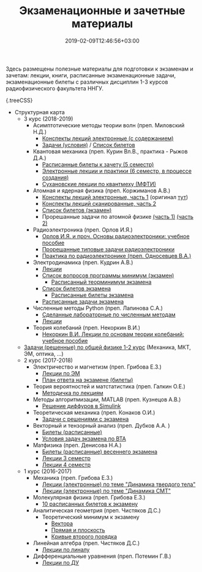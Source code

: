 ﻿---
title: "Экзаменационные и зачетные материалы"
date:  2019-02-09T12:46:56+03:00
layout: single
markup: mmark
---

Здесь размещены полезные материалы для подготовки к экзаменам и зачетам: лекции, книги, расписанные экзаменационные задачи, экзаменационные билеты с различных дисциплин 1-3 курсов радиофизического факультета ННГУ. 



<!--more-->

{.treeCSS}
* Структурная карта
    * 3 курс (2018-2019)
    	* Асимптотические методы теории волн (преп. Миловский Н.Д.)
		  * [Конспекты лекций электронные (с содержанием)](/materials/asymptotic_methods_lect6sem_lectorMilovskyND_sfg180@yandex.ru.pdf)
		  * [Задачи (условия)](/materials/asymptotic_methods_problems6sem_lectorMilovskyND_sfg180@yandex.ru.pdf) / [Список билетов](/materials/asymptotic_methods_tickets6sem_lectorMilovskyND_sfg180@yandex.ru.pdf)
        * Квантовая механика  (преп. Курин Вл.В., практика - Рыжов Д.А.)
          * [Расписанные билеты к зачету  (5 семестр)](/tickets/2018/12/27/tickets-quantum-course3sem1/)
          * [Электронные лекции и практики (6 семестр, в процессе создания)](https://github.com/FedorSarafanov/quantum_mechanics/raw/master/lections.pdf)
          * [Сухановские лекции по квантмеху (МФТИ)](/materials/suhanov_lections.pdf)
        * Атомная и ядерная физика (преп. Коржиманов А.В.)
          * [Конспекты лекций электронные, часть 1](/materials/Атомная_и_ядерная_физика_лекции2018_часть1_лекторКоржимановАВ_sfg180@yandexru.pdf) (оригинал [тут](http://korzhimanov.ru/teaching/atomic-physics.pdf))
          * [Конспекты лекций сканированные, часть 2](/materials/Атомная_и_ядерная_физика_лекции2018_часть2_лекторКоржимановАВ_sfg180@yandexru.pdf)
          * [Список билетов (экзамен)](/materials/Атомная_и_ядерная_физика_список_билетов_экзамен2019_лекторКоржимановАВ_sfg180@yandexru.pdf)
          * Прорешанные задачи по атомной физике [(часть 1)](/materials/atomke1.pdf) [(часть 2)](/materials/atomke2.pdf)
        * Радиоэлектроника (преп. Орлов И.Я.)
          * [Орлов И.Я. и проч. Основы радиоэлектроники: учебное пособие](/materials/orlov.pdf)
          * [Прорешанные типовые задачи радиоэлектроники](https://github.com/FedorSarafanov/radioelectronics/raw/master/solved_problems/problems.pdf)
          * [Практика по радиоэлектронике (преп. Односевцев В.А.)](/materials/ПрактикаРЭ.pdf)
        * Электродинамика (преп. Кудрин А.В.)
          * [Лекции](/materials/Электродинамика_лекции2018_лекторКудринАВ_sfg180@yandexru.pdf)
          * [Список вопросов программы минимум (экзамен)](/materials/Электродинамика_список_теорминимум_экзамен2019_лекторКудринАВ_sfg180@yandexru.pdf)
            * [Расписанный теорминимум экзамена](/materials/Электродинамика_теорминимум_экзамен2019_лекторКудринАВ_sfg180@yandexru.pdf)
          * [Список билетов экзамена](/materials/Электродинамика_список_билетов_экзамен2019_лекторКудринАВ_sfg180@yandexru.pdf)
            * [Расписанные билеты экзамена](/materials/Электродинамика_расписанныебилеты_экзамен2019_лекторКудринАВ_sfg180@yandexru.pdf)
          * [Расписанные задачи экзамена](/materials/Электродинамика_расписанныезадачи_экзамен2019_лекторКудринАВ_sfg180@yandexru.pdf)
        * Численные методы Python (преп. Лапинова С.А.)
          * [Сделанные лабораторные по численным методам](/python_lab)
          * [Лекции](/materials/Численные_методы_лекции2018_лекторЛапиноваСА_sfg180@yandexru.pdf)
        * Теория колебаний (преп. Некоркин В.И.)
          * [Некоркин В.И. Лекции по основам теории колебаний: учебное пособие](/materials/nekorkin.pdf)
    * [Задачи (решенные) по общей физике 1-2 курс](/problems)  (Механика, МКТ, ЭМ, оптика, ...) 
    * 2 курс (2017-2018)
        * Электричество и магнетизм (преп. Грибова Е.З.)
          * [Лекции по ЭМ](/materials/Электричество_и_магнитизм_лекторГрибоваЕЗ_sfg180@yandexru.pdf)
          * [План ответа на экзамене (билеты)](/materials/Электричество_и_магнетизм_план_ответа_по_билетам_лекторГрибоваЕЗ_sfg180@yandexru.pdf)
        * Теория вероятностей и матстатистика (преп. Галкин О.Е.)
          * [Методичка по лекциям ](/materials/var.pdf)
        * Методы алгоритмизации, MATLAB (преп. Кузнецов А.В.)
          * [Решение диффуров в Simulink](/matlab/2018-12-27-matlab-solvedu-in-simulink/)
        * Теоретическая механика (преп. Конаков О.И.)
          * [Задачи с решениями с экзамена](/materials/Термех_слитые_задачи+решения2018_лекторКонаковОИ2018_sfg180@yandexru.pdf)
        * Векторный и тензорный анализ (преп. Дубков А.А. )
          * [Билеты (расписанные)](/materials/ВТА_теория_2017_лекторДубковАА_sfg180@yandexru.pdf)
          * [Условия задач экзамена по ВТА](/materials/ВТА_слитые_задачи_экзамен2017_лекторДубковАА_sfg180@yandexru.pdf)
        * Матфизика  (преп. Денисова Н.А.)
          * [Билеты (расписанные) весеннего экзамена](/materials/Матфизика_расписанныебилеты_экзамен2018_лекторДенисоваНА_sfg180@yandexru.pdf)
          * [Лекции 3 семестр](/materials/Матфизика_лекции3семестр_лекторДенисоваНА2018_sfg180@yandexru.pdf)
          * [Лекции 4 семестр](/materials/Матфизика_лекции4семестр_лекторДенисоваНА2018_sfg180@yandexru.pdf)
    * 1 курс (2016-2017)
        * Механика (преп. Грибова Е.З.)
          * [Лекции (электронные) по теме "Динамика твердого тела" ](/materials/Механика2семестр_частьлекций(динамика_твердого_тела)_лекторГрибоваЕЗ2018_sfg180@yandexru.pdf)
          * [Лекции (электронные) по теме "Динамика СМТ" ](/materials/Механика2семестр_лекции(динамика_СМТ)_лекторГрибоваЕЗ2018_sfg180@yandexru.pdf)
        * Молекулярная физика (преп. Грибова Е.З.)
          * [10 расписанных билетов к экзамену ](/materials/10_билетов_экзамен_по_МКТ_sfg180@yandexru.pdf)
        <!-- * Матанализ -->
        * Аналитическая геометрия (преп. Чистяков Д.С.)
          * Теоретический минимум к экзамену
              * [Вектора](/tickets/2017/01/25/geom/)
              * [Прямая и плоскость](/tickets/2017/01/25/geom2/)
              * [Кривые второго порядка](/tickets/2017/01/28/geom3/)
        * Линейная алгебра (преп. Чистяков Д.С.)
          * [Лекции по линалу](/materials/Линейная_алгебра_лекции2017_лекторЧистяковДС_sfg180@yandexru.pdf)
        * Дифференциальные уравнения (преп. Потемин Г.В.)
          * [Лекции по ДУ](/materials/Lektsii_po_differentsialnym_uravneniam.pdf)

<!-- {.treeCSS}
* Sublime Text 3
  * Packages
    * Список ToDo: PlainTasks
    * Автодополнение html: Emmet
    * Автодополнение css: Emmet Css Snippets -->